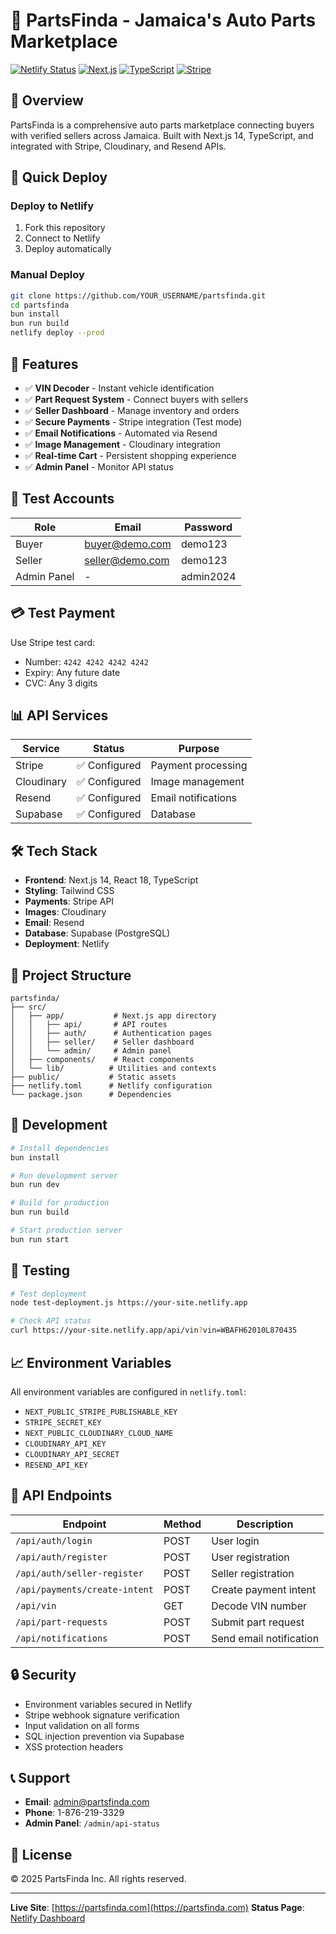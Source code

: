 # 🚗 PartsFinda - Jamaica's Auto Parts Marketplace

[![Netlify Status](https://api.netlify.com/api/v1/badges/YOUR-BADGE-ID/deploy-status)](https://app.netlify.com/sites/partsfinda/deploys)
[![Next.js](https://img.shields.io/badge/Next.js-14.2.3-black)](https://nextjs.org/)
[![TypeScript](https://img.shields.io/badge/TypeScript-5.4-blue)](https://www.typescriptlang.org/)
[![Stripe](https://img.shields.io/badge/Stripe-Integrated-green)](https://stripe.com/)

## 🌟 Overview

PartsFinda is a comprehensive auto parts marketplace connecting buyers with verified sellers across Jamaica. Built with Next.js 14, TypeScript, and integrated with Stripe, Cloudinary, and Resend APIs.

## 🚀 Quick Deploy

### Deploy to Netlify
1. Fork this repository
2. Connect to Netlify
3. Deploy automatically

### Manual Deploy
```bash
git clone https://github.com/YOUR_USERNAME/partsfinda.git
cd partsfinda
bun install
bun run build
netlify deploy --prod
```

## 🔑 Features

- ✅ **VIN Decoder** - Instant vehicle identification
- ✅ **Part Request System** - Connect buyers with sellers
- ✅ **Seller Dashboard** - Manage inventory and orders
- ✅ **Secure Payments** - Stripe integration (Test mode)
- ✅ **Email Notifications** - Automated via Resend
- ✅ **Image Management** - Cloudinary integration
- ✅ **Real-time Cart** - Persistent shopping experience
- ✅ **Admin Panel** - Monitor API status

## 🧪 Test Accounts

| Role | Email | Password |
|------|-------|----------|
| Buyer | buyer@demo.com | demo123 |
| Seller | seller@demo.com | demo123 |
| Admin Panel | - | admin2024 |

## 💳 Test Payment

Use Stripe test card:
- Number: `4242 4242 4242 4242`
- Expiry: Any future date
- CVC: Any 3 digits

## 📊 API Services

| Service | Status | Purpose |
|---------|--------|---------|
| Stripe | ✅ Configured | Payment processing |
| Cloudinary | ✅ Configured | Image management |
| Resend | ✅ Configured | Email notifications |
| Supabase | ✅ Configured | Database |

## 🛠️ Tech Stack

- **Frontend**: Next.js 14, React 18, TypeScript
- **Styling**: Tailwind CSS
- **Payments**: Stripe API
- **Images**: Cloudinary
- **Email**: Resend
- **Database**: Supabase (PostgreSQL)
- **Deployment**: Netlify

## 📁 Project Structure

```
partsfinda/
├── src/
│   ├── app/           # Next.js app directory
│   │   ├── api/       # API routes
│   │   ├── auth/      # Authentication pages
│   │   ├── seller/    # Seller dashboard
│   │   └── admin/     # Admin panel
│   ├── components/    # React components
│   └── lib/          # Utilities and contexts
├── public/           # Static assets
├── netlify.toml      # Netlify configuration
└── package.json      # Dependencies
```

## 🚀 Development

```bash
# Install dependencies
bun install

# Run development server
bun run dev

# Build for production
bun run build

# Start production server
bun run start
```

## 🧪 Testing

```bash
# Test deployment
node test-deployment.js https://your-site.netlify.app

# Check API status
curl https://your-site.netlify.app/api/vin?vin=WBAFH62010L870435
```

## 📈 Environment Variables

All environment variables are configured in `netlify.toml`:
- `NEXT_PUBLIC_STRIPE_PUBLISHABLE_KEY`
- `STRIPE_SECRET_KEY`
- `NEXT_PUBLIC_CLOUDINARY_CLOUD_NAME`
- `CLOUDINARY_API_KEY`
- `CLOUDINARY_API_SECRET`
- `RESEND_API_KEY`

## 📝 API Endpoints

| Endpoint | Method | Description |
|----------|--------|-------------|
| `/api/auth/login` | POST | User login |
| `/api/auth/register` | POST | User registration |
| `/api/auth/seller-register` | POST | Seller registration |
| `/api/payments/create-intent` | POST | Create payment intent |
| `/api/vin` | GET | Decode VIN number |
| `/api/part-requests` | POST | Submit part request |
| `/api/notifications` | POST | Send email notification |

## 🔒 Security

- Environment variables secured in Netlify
- Stripe webhook signature verification
- Input validation on all forms
- SQL injection prevention via Supabase
- XSS protection headers

## 📞 Support

- **Email**: admin@partsfinda.com
- **Phone**: 1-876-219-3329
- **Admin Panel**: `/admin/api-status`

## 📄 License

© 2025 PartsFinda Inc. All rights reserved.

---

**Live Site**: [https://partsfinda.com](https://partsfinda.com)
**Status Page**: [Netlify Dashboard](https://app.netlify.com/sites/partsfinda/deploys)
